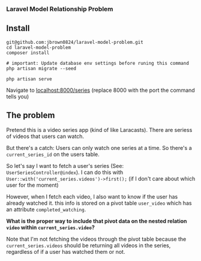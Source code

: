 ### Laravel Model Relationship Problem

## Install

    git@github.com:jbrown0824/laravel-model-problem.git
    cd laravel-model-problem
    composer install
    
    # important: Update database env settings before runing this command
    php artisan migrate --seed
    
    php artisan serve
    
Navigate to [localhost:8000/series]() (replace 8000 with the port the command tells you)
    
## The problem

Pretend this is a video series app (kind of like Laracasts). There are seriess of videos that users can watch.

But there's a catch: Users can only watch one series at a time. So there's a `current_series_id` on the users table.

So let's say I want to fetch a user's series (See: `UserSeriesController@index`). I can do this with `User::with('current_series.videos')->first();` (if I don't care about which user for the moment)

However, when I fetch each video, I also want to know if the user has already watched it. this info is stored on a pivot table `user_video` which has an attribute `completed_watching`.

**What is the proper way to include that pivot data on the nested relation `video` within `current_series.video`?**

Note that I'm not fetching the videos through the pivot table because the `current_series.videos` should be returning all videos in the series, regardless of if a user has watched them or not.
